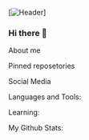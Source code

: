 [![Header](https://imgur.com/a/4bW0HKb)]

### Hi there 👋
About me

Pinned reposetories

Social Media

Languages and Tools:

Learning:

My Github Stats: